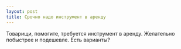 ```yaml
---
layout: post 
title: Срочно надо инструмент в аренду 
--- 
```

Товарищи, помогите, требуется инструмент в аренду. Желательно побыстрее и подешевле. Есть варианты?